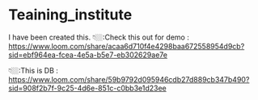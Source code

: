 # Teaining_institute
I have been created this.
👇🏼:Check this out for demo : https://www.loom.com/share/acaa6d710f4e4298baa672558954d9cb?sid=ebf964ea-fcea-4e5a-b5e7-eb302629ae7e


👇🏼:This is DB : https://www.loom.com/share/59b9792d095946cdb27d889cb347b490?sid=908f2b7f-9c25-4d6e-851c-c0bb3e1d23ee 
